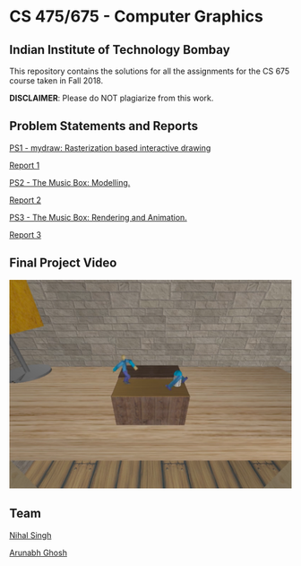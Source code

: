 # CS 475/675 - Computer Graphics

## Indian Institute of Technology Bombay

This repository contains the solutions for all the assignments for the CS 675 course taken in Fall 2018.

**DISCLAIMER**: Please do NOT plagiarize from this work.

## Problem Statements and Reports

[PS1 - mydraw: Rasterization based interactive drawing](https://www.cse.iitb.ac.in/~paragc/teaching/2018/cs475/assignments/A1/A1.shtml)

[Report 1]()

[PS2 - The Music Box: Modelling.](https://www.cse.iitb.ac.in/~paragc/teaching/2018/cs475/assignments/A2/A2.shtml)

[Report 2]()

[PS3 - The Music Box: Rendering and Animation.](https://www.cse.iitb.ac.in/~paragc/teaching/2018/cs475/assignments/A3/A3.shtml)

[Report 3]()

## Final Project Video

[![Final Video](preview.png)](https://www.youtube.com/watch?v=xFk834AydTE)

## Team

[Nihal Singh](https://nihal111.github.io/)

[Arunabh Ghosh](https://arunabh98.github.io/)